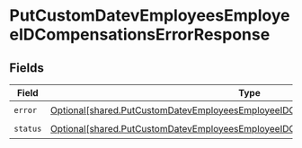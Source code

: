 # PutCustomDatevEmployeesEmployeeIDCompensationsErrorResponse


## Fields

| Field                                                                                                                                                                              | Type                                                                                                                                                                               | Required                                                                                                                                                                           | Description                                                                                                                                                                        |
| ---------------------------------------------------------------------------------------------------------------------------------------------------------------------------------- | ---------------------------------------------------------------------------------------------------------------------------------------------------------------------------------- | ---------------------------------------------------------------------------------------------------------------------------------------------------------------------------------- | ---------------------------------------------------------------------------------------------------------------------------------------------------------------------------------- |
| `error`                                                                                                                                                                            | [Optional[shared.PutCustomDatevEmployeesEmployeeIDCompensationsErrorResponseError]](undefined/models/shared/putcustomdatevemployeesemployeeidcompensationserrorresponseerror.md)   | :heavy_check_mark:                                                                                                                                                                 | N/A                                                                                                                                                                                |
| `status`                                                                                                                                                                           | [Optional[shared.PutCustomDatevEmployeesEmployeeIDCompensationsErrorResponseStatus]](undefined/models/shared/putcustomdatevemployeesemployeeidcompensationserrorresponsestatus.md) | :heavy_check_mark:                                                                                                                                                                 | N/A                                                                                                                                                                                |
